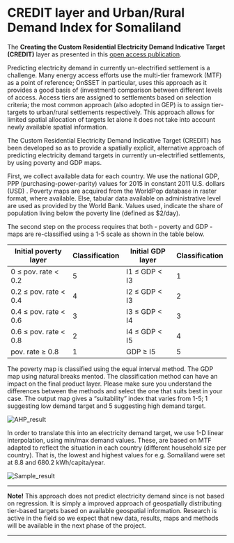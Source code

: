 # CREDIT layer and Urban/Rural Demand Index for Somaliland

The **Creating the Custom Residential Electricity Demand Indicative Target (CREDIT)** layer as presented in this [open access publication](https://www.mdpi.com/1996-1073/12/7/1395).

Predicting electricity demand in currently un-electrified settlement is a challenge. Many energy access efforts use the multi-tier framework (MTF) as a point of reference; OnSSET in particular, uses this approach as it provides a good basis of (investment) comparison between different levels of access. Access tiers are assigned to settlements based on selection criteria; the most common approach (also adopted in GEP) is to assign tier-targets to urban/rural settlements respectively. This approach allows for limited spatial allocation of targets let alone it does not take into account newly available spatial information.

The Custom Residential Electricity Demand Indicative Target (CREDIT) has been developed so as to provide a spatially explicit, alternative approach of predicting electricity demand targets in currently un-electrified settlements, by using poverty and GDP maps.

First, we collect available data for each country. We use the national GDP, PPP (purchasing-power-parity) values for 2015 in constant 2011 U.S. dollars (USD) . Poverty maps are acquired from the WorldPop database in raster format, where available.  Else, tabular data available on administrative level are used as provided by the World Bank. Values used, indicate the share of population living below the poverty line (defined as $2/day). 

The second step on the process requires that both - poverty and GDP - maps are re-classified using a 1-5 scale as shown in the table below. 

| Initial   poverty layer | Classification| Initial GDP layer | Classification |
|-------------------------|---------------|-------------------|----------------|
| 0 ≤   pov. rate < 0.2   | 5             | I1 ≤ GDP < I3     | 1              |
| 0.2 ≤   pov. rate < 0.4 | 4             | I2 ≤ GDP < I3     | 2              |
| 0.4 ≤   pov. rate < 0.6 | 3             | I3 ≤ GDP < I4     | 3              |
| 0.6 ≤   pov. rate < 0.8 | 2             | I4 ≤ GDP < I5     | 4              |
| pov. rate ≥   0.8       | 1             | GDP ≥ I5          | 5              |

The poverty map is classified using the equal interval method. The GDP map using natural breaks mentod. The classification method can have an impact on the final product layer. Please make sure you understand the differences between the methods and select the one that suits best in your case. The output map gives a “suitability” index that varies from 1-5; 1 suggesting low demand target and 5 suggesting high demand target.  

![AHP_result](https://github.com/Somaliland-Electrification-Platform/Somaliland_CREDIT_layer/tree/master/sample_output/AHP_result_option2.png)

In order to translate this into an electricity demand target, we use 1-D linear interpolation, using min/max demand values. These, are based on MTF adapted to reflect the situation in each country (different household size  per country). That is, the lowest and highest values for e.g. Somaliland were set at 8.8 and 680.2 kWh/capita/year. 

![Sample_result](https://github.com/Somaliland-Electrification-Platform/Somaliland_CREDIT_layer/tree/master/sample_output/Sample_result.png)

---

**Note!** This approach does not predict electricity demand since is not based on regression. It is simply a improved approach of geospatially distributing tier-based targets based on available geospatial information. Research is active in the field     so we expect that new data, results, maps and methods will be available in the next phase of the project.

---

